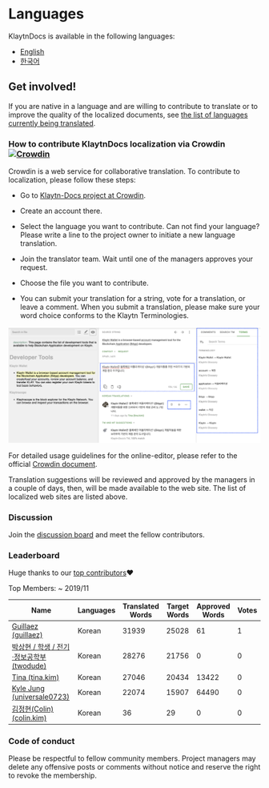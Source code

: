 # Languages <a id="languages"></a>

KlaytnDocs is available in the following languages:

- [English](https://docs.klaytn.com)
- [한국어](https://ko.docs.klaytn.com)


## Get involved! <a id="get-involved"></a>

If you are native in a language and are willing to contribute to translate 
or to improve the quality of the localized documents, 
see [the list of languages currently being translated](https://crowdin.com/project/klaytn-docs).

### How to contribute KlaytnDocs localization via Crowdin [![Crowdin](https://badges.crowdin.net/klaytn-docs/localized.svg)](https://crowdin.com/project/klaytn-docs) <a id="how-to-contribute-klaytndocs-localization-via-crowdin-crowdin-https-badges-crowd"></a>

Crowdin is a web service for collaborative translation. To contribute to localization, please follow these steps: 

- Go to [Klaytn-Docs project at Crowdin](https://crowdin.com/project/klaytn-docs).

- Create an account there.

- Select the language you want to contribute. Can not find your language? Please write a line to the project owner to initiate a new language translation.

- Join the translator team. Wait until one of the managers approves your request. 

- Choose the file you want to contribute. 

- You can submit your translation for a string, vote for a translation, or leave a comment. When you submit a translation, please make sure your word choice conforms to the Klaytn Terminologies. 

![](languages/images/crowdin-editor.png)
  

For detailed usage guidelines for the online-editor, please refer to the official [Crowdin document](https://support.crowdin.com/online-editor/). 


Translation suggestions will be reviewed and approved by the managers in a couple of days, then, will be made available to the web site. The list of localized web sites are listed above.

### Discussion  <a id="discussion"></a>
Join the [discussion board](https://crowdin.com/project/klaytn-docs/discussions) and meet the fellow contributors.

### Leaderboard <a id="leaderboard"></a>

Huge thanks to our [top contributors](https://crowdin.com/project/klaytn-docs/reports)❤️

Top Members: ~ 2019/11

| Name                           | Languages | Translated Words | Target Words | Approved Words | Votes | 
|--------------------------------|-----------|--------------------|--------------|------------------|-------| 
| [Guillaez (guillaez)](https://crowdin.com/profile/guillaez)   | Korean    | 31939    | 25028    | 61   | 1     | 
| [박상현 / 학생 / 전기·정보공학부 (twodude)](https://crowdin.com/profile/twodude) | Korean  | 28276 | 21756  | 0  | 0  | 
| [Tina (tina.kim)](https://crowdin.com/profile/tina.kim)     | Korean    | 27046     | 20434     | 13422       | 0  | 
| [Kyle Jung (universale0723)](https://crowdin.com/profile/universale0723)  | Korean  | 22074 | 15907  | 64490 | 0  | 
| [김정현(Colin) (colin.kim)](https://crowdin.com/profile/colin.kim) | Korean    | 36    | 29     | 0       | 0  | 


### Code of conduct <a id="code-of-conduct"></a>
 
Please be respectful to fellow community members. Project managers may delete any offensive posts or comments without notice and reserve the right to revoke the membership.  

 
